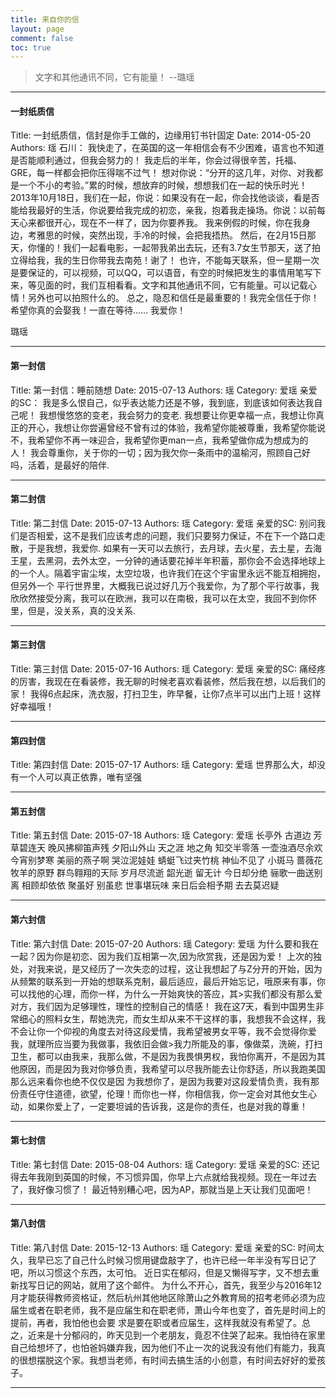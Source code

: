 ```yaml
---
title: 来自你的信
layout: page
comment: false
toc: true
---
```


> 文字和其他通讯不同，它有能量！ --璐瑶

---

#### 一封纸质信
Title: 一封纸质信，信封是你手工做的，边缘用钉书针固定
Date: 2014-05-20
Authors: 瑶
石川：
  我快走了，在英国的这一年相信会有不少困难，语言也不知道是否能顺利通过，但我会努力的！
  我走后的半年，你会过得很辛苦，托福、GRE，每一样都会把你压得喘不过气！
  想对你说：“分开的这几年，对你、对我都是一个不小的考验。”累的时候，想放弃的时候，想想我们在一起的快乐时光！
  2013年10月18日，我们在一起，你说：如果没有在一起，你会找他谈谈，看是否能给我最好的生活，你说要给我完成的初恋，亲我，抱着我走操场。你说：以前每天心来都很开心，现在不一样了，因为你要养我。
  我来例假的时候，你在我身边，考雅思的时候，突然出现，手冷的时候，会把我捂热。
  然后，在2月15日那天，你懂的！我们一起看电影，一起带我弟出去玩，还有3.7女生节那天，送了拍立得给我，我的生日你带我去南苑！谢了！
  也许，不能每天联系，但一星期一次是要保证的，可以视频，可以QQ，可以语音，有空的时候把发生的事情用笔写下来，等见面的时，我们互相看看。文字和其他通讯不同，它有能量。可以记载心情！另外也可以拍照什么的。
  总之，隐忍和信任是最重要的！我完全信任于你！希望你真的会娶我！一直在等待……
  我爱你！
  
  璐瑶

---

#### 第一封信
Title: 第一封信：睡前随想
Date: 2015-07-13
Authors: 瑶
Category: 爱瑶
亲爱的SC：
我是多么恨自己，似乎表达能力还是不够，我到底，到底该如何表达我自己呢！
我想慢悠悠的变老，我会努力的变老. 我想要让你更幸福一点，我想让你真正的开心，我想让你尝遍曾经不曾有过的体验，我希望你能被尊重，我希望你能说不，我希望你不再一味迎合，我希望你更man一点，我希望做你成为想成为的人！
我会尊重你，关于你的一切；因为我欠你一条雨中的温榆河，照顾自己好吗，活着，是最好的陪伴.

---

#### 第二封信
Title: 第二封信
Date: 2015-07-13
Authors: 瑶
Category: 爱瑶
亲爱的SC:
别问我们是否相爱，这不是我们应该考虑的问题，我们只要努力保证，不在下一个路口走散，于是我想，我爱你.
如果有一天可以去旅行，去月球，去火星，去土星，去海王星，去黑洞，去外太空，一分钟的通话要花掉半年积蓄，那你会不会选择地球上的一个人。隔着宇宙尘埃，太空垃圾，也许我们在这个宇宙里永远不能互相拥抱，但另外一个
平行世界里，大概我已说过好几万个我爱你，为了那个平行故事，我欣欣然接受分离，我可以在欧洲，我可以在南极，我可以在太空，我回不到你怀里，但是，没关系，真的没关系.

---

#### 第三封信
Title: 第三封信
Date: 2015-07-16
Authors: 瑶
Category: 爱瑶
亲爱的SC:
痛经疼的厉害，我现在在看装修，我无聊的时候老喜欢看装修，然后我在想，以后我们的家！
我得6点起床，洗衣服，打扫卫生，昨早餐，让你7点半可以出门上班！这样好幸福哦！

---

#### 第四封信
Title: 第四封信
Date: 2015-07-17
Authors: 瑶
Category: 爱瑶
世界那么大，却没有一个人可以真正依靠，唯有坚强

---

#### 第五封信
Title: 第五封信
Date: 2015-07-18
Authors: 瑶
Category: 爱瑶
长亭外 古道边 芳草碧连天
晚风拂柳笛声残 夕阳山外山
天之涯 地之角 知交半零落
一壶浊酒尽余欢 今宵别梦寒
美丽的燕子啊 哭泣泥娃娃
蜻蜓飞过夹竹桃 神仙不见了
小斑马 蔷薇花 牧羊的原野
群鸟翱翔的天际 岁月尽流逝
韶光逝 留无计 今日却分绝
骊歌一曲送别离 相顾却依依
聚虽好 别虽悲 世事堪玩味
来日后会相予期 去去莫迟疑

---

#### 第六封信
Title: 第六封信
Date: 2015-07-20
Authors: 瑶
Category: 爱瑶
为什么要和我在一起？因为你是初恋、因为我们互相第一次,因为欣赏我，还是因为爱！
上次的独处，对我来说，是又经历了一次失恋的过程，这让我想起了与Z分开的开始，因为从频繁的联系到一开始的想联系克制，最后适应，最后开始忘记，哦原来有事，你可以找他的心理，而你一样，为什么一开始爽快的答应，其>实我们都没有那么爱对方，我们因为足够理性，理性的控制自己的情感！
我在这7天，看到中国男生非常细心的照料女生，帮她洗完，而女生却从来不干这样的事，我想我不会这样，我不会让你一个仰视的角度去对待这段爱情，我希望被男女平等，我不会觉得你爱我，就理所应当要为我做事，我依旧会做>我力所能及的事，像做菜，洗碗，打扫卫生，都可以由我来，我那么做，不是因为我畏惧男权，我怕你离开，不是因为其他原因，而是因为我对你够负责，我希望可以尽我所能去让你舒适，所以我跑美国那么远来看你也绝不仅仅是因
为我想你了，是因为我要对这段爱情负责，我有那份责任守住道德，欲望，伦理！而你也一样，你相信我，你一定会对其他女生心动，如果你爱上了，一定要坦诚的告诉我，这是你的责任，也是对我的尊重！

---

#### 第七封信
Title: 第七封信
Date: 2015-08-04
Authors: 瑶
Category: 爱瑶
亲爱的SC:
还记得去年我刚到英国的时候，不习惯异国，你早上六点就给我视频。现在一年过去了，我好像习惯了！
最近特别糟心吧，因为AP，那就当是上天让我们见面吧！

---

#### 第八封信
Title: 第八封信
Date: 2015-12-13
Authors: 瑶
Category: 爱瑶
亲爱的SC:
时间太久，我早已忘了自己什么时候习惯用键盘敲字了，也许已经一年半没有写日记了吧，所以习惯这个东西，太可怕。
近日实在郁闷，但是又懒得写字，又不想去重新找写日记的网站，就用了这个邮件。
为什么不开心，首先，我至少与2016年12月才能获得教师资格证，然后杭州其他地区除萧山之外教育局的招考老师必须为应届生或者在职老师，我不是应届生和在职老师，萧山今年也变了，首先是时间上的提前，再者，我怕他也会要
求是要在职或者应届生，这样我就没有希望了。总之，近来是十分郁闷的，昨天见到一个老朋友，竟忍不住哭了起来。我怕待在家里自己给想坏了，也怕爸妈嫌弃我，因为他们不止一次的说我没有他们有能力，我真的很想摆脱这个家。我想当老师，有时间去搞生活的小创意，有时间去好好的爱孩子。

---

